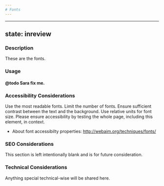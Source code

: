 ```yaml
--- 
# Fonts 
---
```


---
state: inreview
---

### Description
These are the fonts.

### Usage
#### @todo Sara fix me.

### Accessibility Considerations
Use the most readable fonts. Limit the number of fonts. Ensure sufficient contrast between the text and the background.  Use relative units for font size. Please ensure accessibility by testing the whole page, including this element, in context.

* About font accessibilty properties: http://webaim.org/techniques/fonts/

### SEO Considerations
This section is left intentionally blank and is for future consideration.

### Technical Considerations
Anything special technical-wise will be shared here.
